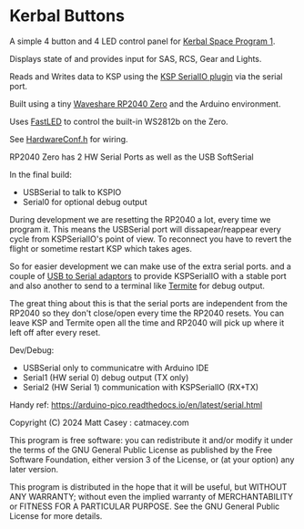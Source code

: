 # Kerbal Buttons

A simple 4 button and 4 LED control panel for [Kerbal Space Program 1](https://www.kerbalspaceprogram.com/games-kerbal-space-program).

Displays state of and provides input for SAS, RCS, Gear and Lights.

Reads and Writes data to KSP using the [KSP SerialIO plugin]( 
https://github.com/zitron-git/KSPSerialIO) via the serial port.


Built using a tiny [Waveshare RP2040 Zero](https://www.waveshare.com/wiki/RP2040-Zero) and the Arduino environment.

Uses [FastLED](https://fastled.io/docs/index.html) to control the built-in WS2812b on the Zero.


See [HardwareConf.h](HardwareConf.h) for wiring. 


RP2040 Zero has 2 HW Serial Ports as well as the USB SoftSerial

In the final build:
 - USBSerial to talk to KSPIO
 - Serial0 for optional debug output


During development we are resetting the RP2040 a lot, every time we program it. This means the USBSerial port will dissapear/reappear every cycle from KSPSerialIO's point of view. To reconnect you have to revert the flight or sometime restart KSP which takes ages.

So for easier development we can make use of the extra serial ports.
and a couple of [USB to Serial adaptors](https://www.amazon.com/dp/B07K76Q2DX) to provide KSPSerialIO with a stable port and also another to send to a terminal like [Termite](https://www.compuphase.com/software_termite.htm) for debug output. 

The great thing about this is that the serial ports are independent from the RP2040 so they don't close/open every time the RP2040 resets. You can leave KSP and Termite open all the time and RP2040 will pick up where it left off after every reset.

Dev/Debug:
- USBSerial only to communicatre with Arduino IDE
- Serial1 (HW serial 0) debug output (TX only)
- Serial2 (HW Serial 1) communication with KSPSerialIO (RX+TX)


Handy ref: https://arduino-pico.readthedocs.io/en/latest/serial.html


Copyright (C) 2024 Matt Casey : catmacey.com

This program is free software: you can redistribute it and/or modify
it under the terms of the GNU General Public License as published by
the Free Software Foundation, either version 3 of the License, or
(at your option) any later version.

This program is distributed in the hope that it will be useful,
but WITHOUT ANY WARRANTY; without even the implied warranty of
MERCHANTABILITY or FITNESS FOR A PARTICULAR PURPOSE.  See the
GNU General Public License for more details.